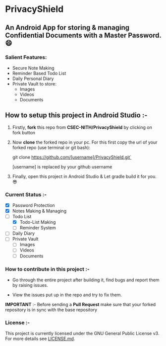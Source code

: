 # PrivacyShield

## An Android App for storing & managing Confidential Documents with a Master Password. :smile:

### Salient Features:
- Secure Note Making
- Reminder Based Todo List
- Daily Personal Diary
- Private Vault to store:
  - Images
  - Videos
  - Documents
 
 
 
## How to setup this project in Android Studio :-

1. Firstly, **fork** this repo from **CSEC-NITH/PrivacyShield** by clicking on fork button

2. Now **clone** the forked repo in your pc. For this first copy the url of your forked repo (use terminal or git bash):

   	git clone https://github.com/[username]/PrivacyShield.git`

   	[username] is replaced by your github username

3. Finally, open this project in Android Studio & Let gradle build it for you. :sunglasses:

### Current Status :-
 - [x] Password Protection
 - [x] Notes Making & Managing
 - [ ] Todo List
   - [x] Todo-List Making
   - [ ] Reminder System
 - [ ] Daily Diary
 - [ ] Private Vault
   - [ ] Images
   - [ ] Videos
   - [ ] Documents

### How to contribute in this project :-

- Go through the entire project after building it, find bugs and report them by raising issues.

- View the issues put up in the repo and try to fix them.

 **IMPORTANT** :- Before sending a **Pull Request** make sure that your forked repository is in sync with the base repository
 
### License :-
This project is currently licensed under the GNU General Public License v3.  
For more details see [LICENSE.md](https://github.com/CSEC-NITH/Shield/blob/master/LICENSE).
